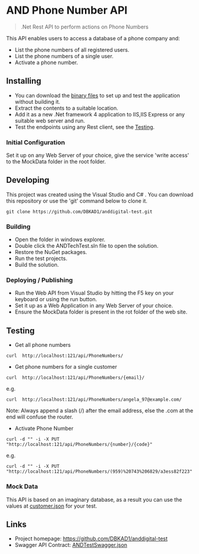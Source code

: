 
# AND Phone Number API
> .Net Rest API to perform actions on Phone Numbers

This API enables users to access a database of a phone company and:
* List the phone numbers of all registered users.
* List the phone numbers of a single user.
* Activate a phone number.

## Installing 

* You can download the [binary files](dist.zip) to set up and test the application without building it.
* Extract the contents to a suitable location.
* Add it as a new .Net framework 4 application to IIS,IIS Express or any suitable web server and run.
* Test the endpoints using any Rest client, see the [Testing](#testing).


### Initial Configuration

Set it up on any Web Server of your choice, give the service 'write access' to the MockData folder in the root folder.

## Developing

This project was created using the Visual Studio and C# . You can download this repository or use the 'git' command below to clone it.

```shell
git clone https://github.com/DBKAD1/anddigital-test.git
```

### Building
* Open the folder in windows explorer.
* Double click the ANDTechTest.sln file to open the solution.
* Restore the NuGet packages.
* Run the test projects.
* Build the solution.


### Deploying / Publishing

* Run the Web API from Visual Studio by hitting the F5 key on your keyboard or using the run button.
* Set it up as a Web Application in any Web Server of your choice.
* Ensure the MockData folder is present in the rot folder of the web site.

## <a name="testing"></a>Testing

* Get all phone numbers
```shell
curl  http://localhost:121/api/PhoneNumbers/
```

* Get phone numbers for a single customer
```shell
curl  http://localhost:121/api/PhoneNumbers/{email}/
```

e.g.

```shell
curl  http://localhost:121/api/PhoneNumbers/angela_97@example.com/
```
Note: Always append a slash (/) after the email address, else the .com at the end will confuse the router.

* Activate Phone Number

```shell
curl -d "" -i -X PUT "http://localhost:121/api/PhoneNumbers/{number}/{code}"
```

e.g.

```shell
curl -d "" -i -X PUT "http://localhost:121/api/PhoneNumbers/(959)%20743%206829/a3ess82f223"
```
### Mock Data

This API is based on an imaginary database, as a result you can use the values at [customer.json](ANDDigitalTest/MockData/Customers.json) for your test.


## Links
- Project homepage: https://github.com/DBKAD1/anddigital-test
- Swagger API Contract: [ANDTestSwagger.json](UI/ANDTestSwagger.json)


